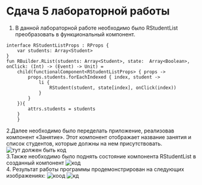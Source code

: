 # Сдача 5 лабораторной работы
1. В данной лабораторной работе необходимо было RStudentList преобразовать в функциональный компонент.

```
interface RStudentListProps : RProps {
    var students: Array<Student>
}
fun RBuilder.RList(students: Array<Student>, state:  Array<Boolean>, onClick: (Int) -> (Event) -> Unit) =
    child(functionalComponent<RStudentListProps> { props ->
        props.students.forEachIndexed { index, student ->
            li {
                RStudent(student, state[index], onClick(index))
            }
        }
    }){
        attrs.students = students
    }
    }
```
2.Далее необходимо было переделать приложение, реализовав компонент «Занятие». Этот компонент отображает название занятия и список студентов, которые должны на нем присутствовать.<br>
![тут должен быть код](https://sun4-17.userapi.com/FsG3i8BkS-hBq0at2k-v9Y9lMCg_YbYfuJ9lGw/DbkrXEdUhz0.jpg) <br>
3.Также необходимо было  поднять состояние компонента RStudentList в созданный компонент 
![код](https://sun4-10.userapi.com/u9B-PMwOog1LibT8z7MBbO-_9uPpoPaWIZAXSQ/Vck71hfTToo.jpg) <br>
4. Результат работы программы продемонстрирован на следующих изображениях: 
![коод](https://sun4-16.userapi.com/tR7wrCGEVtejesm2eaXDv_U3ObdI4x-_ArckKg/M0NmdhdcviE.jpg)
![кд](https://sun4-15.userapi.com/bb2_-1N5AFF-AI3tsjwNGF9DDN7gi8-M_JqceQ/1u9mMwzeNes.jpg)

